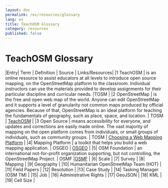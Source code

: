```yaml
---
layout: doc
permalink: /es/resources/glossary
lang: es
title: TeachOSM Glossary
category: resources
published: false
---
```


# TeachOSM Glossary

|Entry| Term | Definition | Source | Links/Resources|
|1 TeachOSM | is an online resource to assist educators at all levels to introduce open source mapping, on the OpenStreetMap platform to the classroom. Individual instructors can use the materials provided to develop assignments for their particular discipline and curricular needs.  |TOSM | 
|2 OpenStreetMap | is the free and open web map of the world. Anyone can edit OpenStreetMap and it supports a level of granularity not common maps produced by official agencies. Because of that, OpenStreetMap is an ideal platform for teaching the fundamentals of geography, such as place, space, and location. | TOSM | [TeachOSM](https://www.openstreetmap.org/) |
|3 Open Source | means accessibility for everyone, and updates and corrections are easily made online. The vast majority of mapping on the open platform comes from individuals, or small groups of individuals, such as community groups. | TOSM | [Choosing a Web Mapping Platform](http://wiki.osgeo.org/wiki/Choosing_a_Web_Mapping_Platform) |
|4| Mapping Platform | a toolkit that helps you build a web mapping application. | OSGEO | [OSGEO](http://wiki.osgeo.org/wiki/Choosing_a_Web_Mapping_Platform) |
|5| OSM Foundation | an international not-for-profit organization supporting, but not controlling, the OpenStreetMap Project. | OSMF |[OSMF](http://www.osmfoundation.org/wiki/Main_Page) |
|6| Scale | 
|7| Survey | 
|8| Mapping |
|9| Geography |
|10| Humanitarian OpenStreetMap Team (HOT) |
|11| Field Papers |
|12| Resolution |
|13| Case Study |
|14| Tasking Manager (OSM TM) |
|15| Job |
|16| Administrative Rights |
|17| GeoJSON |
|18| KML |
|19| Cell Size |
